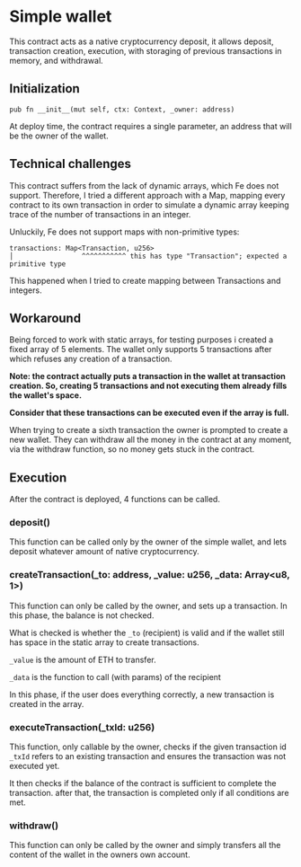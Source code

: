 # Simple wallet

This contract acts as a native cryptocurrency deposit, it allows deposit, transaction creation, execution, with storaging of previous transactions in memory, and withdrawal.

## Initialization

`pub fn __init__(mut self, ctx: Context, _owner: address)`

At deploy time, the contract requires a single parameter, an address that will be the owner of the wallet.

## Technical challenges

This contract suffers from the lack of dynamic arrays, which Fe does not support. Therefore, I tried a different approach with a Map, mapping every contract to its own transaction in order to simulate a dynamic array keeping trace of the number of transactions in an integer.

Unluckily, Fe does not support maps with non-primitive types:

```
transactions: Map<Transaction, u256>
│                 ^^^^^^^^^^^ this has type "Transaction"; expected a primitive type
```

This happened when I tried to create mapping between Transactions and integers.

## Workaround

Being forced to work with static arrays, for testing purposes i created a fixed array of 5 elements. The wallet only supports 5 transactions after which refuses any creation of a transaction.

**Note: the contract actually puts a transaction in the wallet at transaction creation. So, creating 5 transactions and not executing them already fills the wallet's space.**

**Consider that these transactions can be executed even if the array is full.**

When trying to create a sixth transaction the owner is prompted to create a new wallet. They can withdraw all the money in the contract at any moment, via the withdraw function, so no money gets stuck in the contract.

## Execution

After the contract is deployed, 4 functions can be called.

### deposit()

This function can be called only by the owner of the simple wallet, and lets deposit whatever amount of native cryptocurrency.

### createTransaction(_to: address, _value: u256, _data: Array<u8, 1>)

This function can only be called by the owner, and sets up a transaction. In this phase, the balance is not checked.

What is checked is whether the `_to` (recipient) is valid and if the wallet still has space in the static array to create transactions.

`_value` is the amount of ETH to transfer.

`_data` is the function to call (with params) of the recipient

In this phase, if the user does everything correctly, a new transaction is created in the array.

### executeTransaction(_txId: u256)

This function, only callable by the owner, checks if the given transaction id `_txId` refers to an existing transaction and ensures the transaction was not executed yet.

It then checks if the balance of the contract is sufficient to complete the transaction. after that, the transaction is completed only if all conditions are met.

### withdraw()

This function can only be called by the owner and simply transfers all the content of the wallet in the owners own account.
